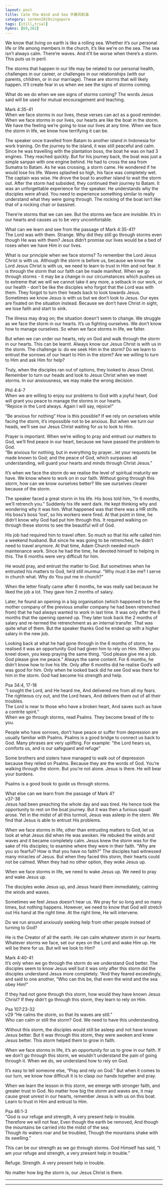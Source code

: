 ```yaml
---  
layout: post  
title: Calm the Wind and Sea 平静风和海  
category: sermon2019singapore  
tags: [still,trial]  
hymns: [69,382]  
---
```


We know that living on earth is like a rolling sea. Whether it’s our personal life or life among members in the church, it’s like we’re on the sea. The sea isn’t always calm. There’re waves. And it’ll be worse when there’s a storm. This puts us in peril. 

The storms that happen in our life may be related to our personal health, challenges in our career, or challenges in our relationships (with our parents, children, or in our marriage). These are storms that will likely happen. It’ll create fear in us when we see the signs of storms coming. 

What do we do when we see signs of storms coming? The words Jesus said will be used for mutual encouragement and teaching. 

Mark 4:35-41  
When we face storms in our lives, these verses can act as a good reminder. When we face storms in our lives, our hearts are like the boat in the storm. We have the feeling we’re going to lose our lives at any time. When we face the storm in life, we know how terrifying it can be. 

The speaker once travelled from Batam to another island in Indonesia for work training. On the journey to the island, it was still peaceful and calm. Since he was travelling with the plantation boss, the boat he was on had 3 engines. They reached quickly. But for his journey back, the boat was just a simple sanpan with one engine behind. He had to cross the sea from Sumatra to Batam. As he was crossing, a storm came. He wondered if he would lose his life. Waves splashed so high, his face was completely wet. The captain was wise. He drove the boat to another island to wait the storm out. After the storm had subsided, they continued their journey to Batam. It was an unforgettable experience for the speaker. He understands why the disciples were afraid. You need to experience something similar to really understand what they were going through. The rocking of the boat isn’t like that of a rocking chair or bassinet. 

There’re storms that we can see. But the storms we face are invisible. It’s in our hearts and causes us to be very uncomfortable. 

What can we learn and see from the passage of Mark 4:35-41?  
The Lord was with them. Strange. Why did they still go through storms even though He was with them? Jesus didn’t promise our lives would be a bed of roses when we have Him in our lives. 

What is our principle when we face storms? To remember the Lord Jesus Christ is with us. Although the storm is before us, because we know the Lord Jesus Christ is with us, we need to learn to trust in Him and not fear. It is through the storm that our faith can be made manifest. When we go through storms - it may be a change in our circumstances which pushes us to extreme that we will we cannot take it any more, a setback in our work, or our health - don’t be like the disciples who forgot that the Lord was with them. They forgot to turn their heads back to look towards Jesus. Sometimes we know Jesus is with us but we don’t look to Jesus. Our eyes are fixated on the situation instead. Because we don’t have Christ in sight, we lose faith and start to sink. 

The illness may drag on; the situation doesn't seem to change. We struggle as we face the storm in our hearts. It’s us fighting ourselves. We don’t know how to manage ourselves. So when we face storms in life, we falter. 

But when we can order our hearts, rely on God and walk through the storm in our hearts. This can be learnt. Always know our Jesus Christ is with us in the storm. The challenge is: do we seek Him in the storm? Do we learn to entrust the sorrows of our heart to Him in the storm? Are we willing to turn to Him and ask Him for help?

Truly, when the disciples ran out of options, they looked to Jesus Christ. Remember to turn our heads and look to Jesus Christ when we meet storms. In our anxiousness, we may make the wrong decision.

Phil 4:4-7  
When we are willing to enjoy our problems to God with a joyful heart, God will grant you peace to manage the storms in our hearts.  
“Rejoice in the Lord always. Again I will say, rejoice!”

“Be anxious for nothing” How is this possible? If we rely on ourselves while facing the storm, it’s impossible not to be anxious. But when we turn our heads, we’ll see our Jesus Christ waiting for us to look to Him. 

Prayer is important. When we’re willing to pray and entrust our matters to God, we’ll find peace in our heart, because we have passed the problem to God.  
“Be anxious for nothing, but in everything by prayer...let your requests be made known to God; and the peace of God, which surpasses all understanding, will guard your hearts and minds through Christ Jesus.”

It’s when we face the storm do we realise the level of spiritual maturity we have. We know where to work on in our faith. Without going through this storm, how can we know ourselves better? We see ourselves clearer because of the storm.

The speaker faced a great storm in his life. His boss told him, “In 6 months, we’ll retrench you.” Suddenly his life went dark. He kept thinking why and wondering why it was him. What happened was that there was a HR strife. His boss’s boss ‘lost’, so his workers were fired. At that point in time, he didn’t know why God had put him through this. It required walking on through these storms to see the beautiful will of God. 

His job had required him to travel often. So much so that his wife called him a weekend husband. But since he was going to be retrenched, he didn’t need to travel anymore. At that time, Adam Church needed much maintenance work. Since he had the time, he devoted himself to helping in this. The 6 months were very difficult for him. 

He would pray, and entrust the matter to God. But sometimes when he entrusted his matters to God, he’d still murmur. “Why must it be me? I serve in church what. Why do You put me in church?”

When the letter finally came after 6 months, he was really sad because he liked the job a lot. They gave him 2 months of salary. 

Later, he found an opening in a big organisation (which happened to be the mother company of the previous smaller company he had been retrenched from) that he had always wanted to work in last time. It was only after the 6 months that the opening opened up. They later took back the 2 months of salary and re-termed the retrenchment as an internal transfer. That was quite what of them. But the speaker thanks God he ended up with a higher salary in the new job.

Looking back at what he had gone through in the 6 months of storm, he realised it was an opportunity God had given him to rely on Him. When you kneel down, you keep praying the same thing. “God please give me a job. God please give me peace.” Always the same content. For 6 months, he didn’t know how to live his life. Only after 6 months did he realise God’s will was good for him. Only when he looked back did he see God was there for him in the storm. God had become his strength and help. 

Psa 34:4, 17-18  
“I sought the Lord, and He heard me, And delivered me from all my fears.  
The righteous cry out, and the Lord hears, And delivers them out of all their troubles.  
The Lord is near to those who have a broken heart, And saves such as have a contrite spirit.”  
When we go through storms, read Psalms. They become bread of life to you. 

People who have sorrows, don’t have peace or suffer from depression are usually familiar with Psalms. Psalms is a good bridge to connect us back to God. Many phrases are very uplifting. For example: “the Lord hears us, comforts us, and is our safeguard and refuge”

Some brothers and sisters have managed to walk out of depression because they relied on Psalms. Because they are the words of God. You’re walking through the storm. But you’re not alone. Jesus is there. He will bear your burdens. 

Psalms is a good book to guide us through storms. 

What else can we learn from the passage of Mark 4?  
v37-38  
Jesus had been preaching the whole day and was tired. He hence took the opportunity to rest on the boat journey. But it was then a furious squall arose. Yet in the midst of all this turmoil, Jesus was asleep in the stern. We find that Jesus is able to entrust His problems. 

When we face storms in life, other than entrusting matters to God, let us look at what Jesus did when He was awoken. He rebuked the winds and waves and it became completely calm. Jesus knew the storm was for the sake of His disciples; to examine where they were in their faith. “Why are you so fearful? How is that you have no faith?” The disciples had witnessed many miracles of Jesus. But when they faced this storm, their hearts could not be calmed. When they had no other option, they woke Jesus up. 

When we face storms in life, we need to wake Jesus up. We need to pray and wake Jesus up.

The disciples woke Jesus up, and Jesus heard them immediately, calming the winds and waves. 

Sometimes we feel Jesus doesn’t hear us. We pray for so long and so many times, but nothing happens. However, we need to know that God will stretch out His hand at the right time. At the right time, He will intervene. 

Do we run around anxiously seeking help from other people instead of turning to God?

He is the Creator of all the earth. He can calm whatever storm in our hearts. Whatever storms we face, set our eyes on the Lord and wake Him up. He will be there for us. But will we look to Him?

Mark 4:40-41  
It’s only when we go through the storm do we understand God better. The disciples seem to know Jesus well but it was only after this storm did the disciples understand Jesus more completely. “And they feared exceedingly, and said to one another, “Who can this be, that even the wind and the sea obey Him!”

If they had not gone through this storm, how would they have known Jesus Christ? If they didn’t go through this storm, they learn to rely on Him. 

Psa 107:23-32  
v29 “He calms the storm, so that its waves are still.”  
Who can calm or still the storm? God. We need to have this understanding. 

Without this storm, the disciples would still be asleep and not have known Jesus better. But it was through this storm, they were awoken and knew Jesus better. This storm helped them to grow in faith. 

When we face storms in life, it’s an opportunity for us to grow in our faith. If we don’t go through this storm, we wouldn’t understand the pain of going through it. When we do, we understand how to rely on God. 

It’s easy to tell someone else, “Pray and rely on God.” But when it comes to our turn, we know how difficult it is to clasp our hands together and pray. 

When we learn the lesson in this storm, we emerge with stronger faith, and greater trust in God. No matter how big the storm and waves are, it may cause great unrest in our hearts, remember Jesus is with us on this boat. Learn to trust in Him and entrust to Him. 

Psa 46:1-3  
“God is our refuge and strength, A very present help in trouble.  
Therefore we will not fear, Even though the earth be removed, And though the mountains be carried into the midst of the sea;  
Though its waters roar and be troubled, Though the mountains shake with its swelling.”

This can be our strength as we go through storms. God Himself has said, “I am your refuge and strength, a very present help in trouble.”

Refuge. Strength. A very present help in trouble. 

No matter how big the storm is, our Jesus Christ is there. 



----  
****
